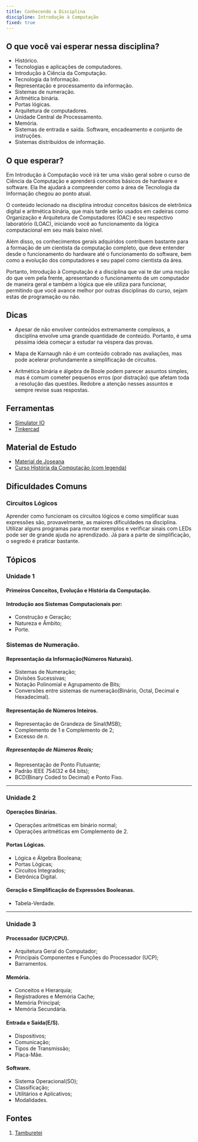 ```yaml
---
title: Conhecendo a Disciplina
discipline: Introdução à Computação
fixed: true
---
```


## O que você vai esperar nessa disciplina?

- Histórico. 
- Tecnologias e aplicações de computadores. 
- Introdução à Ciência da Computação. 
- Tecnologia da Informação. 
- Representação e processamento da informação. 
- Sistemas de numeração. 
- Aritmética binária. 
- Portas lógicas. 
- Arquitetura de computadores. 
- Unidade Central de Processamento. 
- Memória. 
- Sistemas de entrada e saída. Software, encadeamento e conjunto de instruções. 
- Sistemas distribuídos de informação.

## O que esperar?

Em Introdução à Computação você irá ter uma visão geral sobre o curso de Ciência da Computação e aprenderá conceitos básicos de hardware e software. Ela lhe ajudará a compreender como a área de Tecnologia da Informação chegou ao ponto atual.

O conteúdo lecionado na disciplina introduz conceitos básicos de eletrônica digital e aritmética binária, que mais tarde serão usados em cadeiras como Organização e Arquitetura de Computadores (OAC) e seu respectivo laboratório (LOAC), iniciando você ao funcionamento da lógica computacional em seu mais baixo nível.

Além disso, os conhecimentos gerais adquiridos contribuem bastante para a formação de um cientista da computação completo, que deve entender desde o funcionamento do hardware até o funcionamento do software, bem como a evolução dos computadores e seu papel como cientista da área.

Portanto, Introdução à Computação é a disciplina que vai te dar uma noção do que vem pela frente, apresentando o funcionamento de um computador de maneira geral e também a lógica que ele utiliza para funcionar, permitindo que você avance melhor por outras disciplinas do curso, sejam estas de programação ou não. 

## Dicas

- Apesar de não envolver conteúdos extremamente complexos, a disciplina envolve uma grande quantidade de conteúdo. Portanto, é uma péssima ideia começar a estudar na véspera das provas.

- Mapa de Karnaugh não é um conteúdo cobrado nas avaliações, mas pode acelerar profundamente a simplificação de circuitos.

- Aritmética binária e álgebra de Boole podem parecer assuntos simples, mas é comum cometer pequenos erros (por distração) que afetam toda a resolução das questões. Redobre a atenção nesses assuntos e sempre revise suas respostas.

## Ferramentas

- [Simulator IO](https://simulator.io/)
- [Tinkercad](https://tinkercad.com/)

## Material de Estudo

- [Material de Joseana](http://www.dsc.ufcg.edu.br/~joseana/IC20181.html)
- [Curso História da Computação (com legenda)](https://www.youtube.com/watch?v=O5nskjZ_GoI)
  
## Dificuldades Comuns 

### Circuitos Lógicos
Aprender como funcionam os circuitos lógicos e como simplificar suas expressões são, provavelmente, as maiores dificuldades na disciplina. Utilizar alguns programas para montar exemplos e verificar sinais com LEDs pode ser de grande ajuda no aprendizado. Já para a parte de simplificação, o segredo é praticar bastante.

## Tópicos
### Unidade 1

#### Primeiros Conceitos, Evolução e História da Computação.   

#### Introdução aos Sistemas Computacionais por:   
-  Construção e Geração;   
-  Natureza e Âmbito;    
-  Porte.   


### Sistemas de Numeração.
#### Representação da Informação(Números Naturais).
- Sistemas de Numeração;   
- Divisões Sucessivas;   
- Notação Polinomial e Agrupamento de Bits;      
- Conversões entre sistemas de numeração(Binário, Octal, Decimal e Hexadecimal).    
#### Representação de Números Inteiros.   
- Representação de Grandeza de Sinal(MSB);   
- Complemento de 1 e Complemento de 2;   
- Excesso de *n*.   

##### Representação de Números Reais;   
- Representação de Ponto Flutuante;   
- Padrão IEEE 754(32 e 64 bits);   
- BCD(Binary Coded to Decimal) e Ponto Fixo.   

***

### Unidade 2   
#### Operações Binárias.   
- Operações aritméticas em binário normal;  
- Operações aritméticas em Complemento de 2.   

#### Portas Lógicas.
- Lógica e Álgebra Booleana;   
- Portas Lógicas;   
- Circuitos Integrados;   
- Eletrônica Digital.   

#### Geração e Simplificação de Expressões Booleanas.
- Tabela-Verdade.

***

### Unidade 3   

#### Processador (UCP/CPU).   
- Arquitetura Geral do Computador;   
- Principais Componentes e Funções do Processador (UCP);   
- Barramentos.    
#### Memória.
- Conceitos e Hierarquia;   
- Registradores e Memória Cache;  
- Memória Principal;   
- Memória Secundária.
#### Entrada e Saída(E/S).
- Dispositivos;   
- Comunicação;
- Tipos de Transmissão;   
- Placa-Mãe.
#### Software.
- Sistema Operacional(SO);
- Classificação;
- Utilitários e Aplicativos;   
- Modalidades.  

## Fontes 

1. <a href= "https://github.com/OpenDevUFCG/Tamburetei" target="_blank"> Tamburetei </a>

